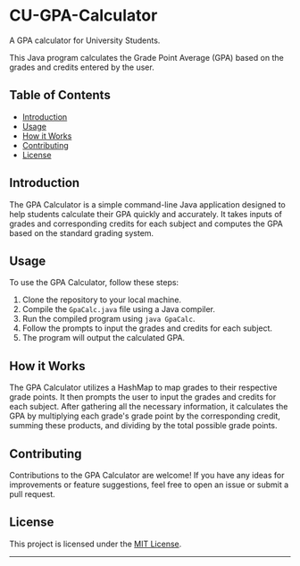 # CU-GPA-Calculator
A GPA calculator for University Students.

This Java program calculates the Grade Point Average (GPA) based on the grades and credits entered by the user.

## Table of Contents
- [Introduction](#introduction)
- [Usage](#usage)
- [How it Works](#how-it-works)
- [Contributing](#contributing)
- [License](#license)

## Introduction

The GPA Calculator is a simple command-line Java application designed to help students calculate their GPA quickly and accurately. It takes inputs of grades and corresponding credits for each subject and computes the GPA based on the standard grading system.

## Usage

To use the GPA Calculator, follow these steps:

1. Clone the repository to your local machine.
2. Compile the `GpaCalc.java` file using a Java compiler.
3. Run the compiled program using `java GpaCalc`.
4. Follow the prompts to input the grades and credits for each subject.
5. The program will output the calculated GPA.

## How it Works

The GPA Calculator utilizes a HashMap to map grades to their respective grade points. It then prompts the user to input the grades and credits for each subject. After gathering all the necessary information, it calculates the GPA by multiplying each grade's grade point by the corresponding credit, summing these products, and dividing by the total possible grade points.

## Contributing

Contributions to the GPA Calculator are welcome! If you have any ideas for improvements or feature suggestions, feel free to open an issue or submit a pull request.

## License

This project is licensed under the [MIT License](LICENSE).

---
